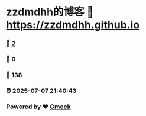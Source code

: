 # zzdmdhh的博客 :link: https://zzdmdhh.github.io 
### :page_facing_up: [2](https://zzdmdhh.github.io/tag.html) 
### :speech_balloon: 0 
### :hibiscus: 138 
### :alarm_clock: 2025-07-07 21:40:43 
### Powered by :heart: [Gmeek](https://github.com/Meekdai/Gmeek)
